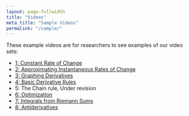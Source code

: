 ```yaml
---
layout: page-fullwidth
title: "Videos"
meta_title: "Sample Videos"
permalink: "/sample/"
---
```


These example videos are for researchers to see examples of our video sets:

* [1: Constant Rate of Change](https://ximera.osu.edu/calcvids/sample/croc)
* [2: Approximating Instantaneous Rates of Change](https://ximera.osu.edu/calcvids/sample/arociroc)
* [3: Graphing Derivatives](https://ximera.osu.edu/calcvids/sample/graphderiv)
* [4: Basic Derivative Rules](https://ximera.osu.edu/calcvids/sample/derivrules)
* 5: The Chain rule, Under revision
* [6: Optimization](https://ximera.osu.edu/calcvids/sample/opt)
* [7: Integrals from Riemann Sums](https://ximera.osu.edu/calcvids/sample/rs)
* [8: Antiderivatives](https://ximera.osu.edu/calcvids/sample/antideriv)
